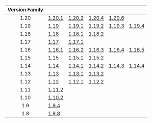 | Version Family | | | | | |
|:---:|---|---|---|---|---|
| 1.20 | [1.20.1](https://github.com/BaldGang/spigot-build/releases/download/20240619/spigot-1.20.1.jar) | [1.20.2](https://github.com/BaldGang/spigot-build/releases/download/20240619/spigot-1.20.2.jar) | [1.20.4](https://github.com/BaldGang/spigot-build/releases/download/20240619/spigot-1.20.4.jar) | [1.20.6](https://github.com/BaldGang/spigot-build/releases/download/20240619/spigot-1.20.6.jar) | |
| 1.19 | [1.19](https://github.com/BaldGang/spigot-build/releases/download/20240619/spigot-1.19.jar) | [1.19.1](https://github.com/BaldGang/spigot-build/releases/download/20240619/spigot-1.19.1.jar) | [1.19.2](https://github.com/BaldGang/spigot-build/releases/download/20240619/spigot-1.19.2.jar) | [1.19.3](https://github.com/BaldGang/spigot-build/releases/download/20240619/spigot-1.19.3.jar) | [1.19.4](https://github.com/BaldGang/spigot-build/releases/download/20240619/spigot-1.19.4.jar) |
| 1.18 | [1.18](https://github.com/BaldGang/spigot-build/releases/download/20240619/spigot-1.18.jar) | [1.18.1](https://github.com/BaldGang/spigot-build/releases/download/20240619/spigot-1.18.1.jar) | [1.18.2](https://github.com/BaldGang/spigot-build/releases/download/20240619/spigot-1.18.2.jar) | | |
| 1.17 | [1.17](https://github.com/BaldGang/spigot-build/releases/download/20240619/spigot-1.17.jar) | [1.17.1](https://github.com/BaldGang/spigot-build/releases/download/20240619/spigot-1.17.1.jar) | | | |
| 1.16 | [1.16.1](https://github.com/BaldGang/spigot-build/releases/download/20240619/spigot-1.16.1.jar) | [1.16.2](https://github.com/BaldGang/spigot-build/releases/download/20240619/spigot-1.16.2.jar) | [1.16.3](https://github.com/BaldGang/spigot-build/releases/download/20240619/spigot-1.16.3.jar) | [1.16.4](https://github.com/BaldGang/spigot-build/releases/download/20240619/spigot-1.16.4.jar) | [1.16.5](https://github.com/BaldGang/spigot-build/releases/download/20240619/spigot-1.16.5.jar) |
| 1.15 | [1.15](https://github.com/BaldGang/spigot-build/releases/download/20240619/spigot-1.15.jar) | [1.15.1](https://github.com/BaldGang/spigot-build/releases/download/20240619/spigot-1.15.1.jar) | [1.15.2](https://github.com/BaldGang/spigot-build/releases/download/20240619/spigot-1.15.2.jar) | | |
| 1.14 | [1.14](https://github.com/BaldGang/spigot-build/releases/download/20240619/spigot-1.14.jar) | [1.14.1](https://github.com/BaldGang/spigot-build/releases/download/20240619/spigot-1.14.1.jar) | [1.14.2](https://github.com/BaldGang/spigot-build/releases/download/20240619/spigot-1.14.2.jar) | [1.14.3](https://github.com/BaldGang/spigot-build/releases/download/20240619/spigot-1.14.3.jar) | [1.14.4](https://github.com/BaldGang/spigot-build/releases/download/20240619/spigot-1.14.4.jar) |
| 1.13 | [1.13](https://github.com/BaldGang/spigot-build/releases/download/20240619/spigot-1.13.jar) | [1.13.1](https://github.com/BaldGang/spigot-build/releases/download/20240619/spigot-1.13.1.jar) | [1.13.2](https://github.com/BaldGang/spigot-build/releases/download/20240619/spigot-1.13.2.jar) | | |
| 1.12 | [1.12](https://github.com/BaldGang/spigot-build/releases/download/20240619/spigot-1.12.jar) | [1.12.1](https://github.com/BaldGang/spigot-build/releases/download/20240619/spigot-1.12.1.jar) | [1.12.2](https://github.com/BaldGang/spigot-build/releases/download/20240619/spigot-1.12.2.jar) | | |
| 1.11 | [1.11.2](https://github.com/BaldGang/spigot-build/releases/download/20240619/spigot-1.11.2.jar) | | | | |
| 1.10 | [1.10.2](https://github.com/BaldGang/spigot-build/releases/download/20240619/spigot-1.10.2.jar) | | | | |
| 1.9 | [1.9.4](https://github.com/BaldGang/spigot-build/releases/download/20240619/spigot-1.9.4.jar) | | | | |
| 1.8 | [1.8.8](https://github.com/BaldGang/spigot-build/releases/download/20240619/spigot-1.8.8.jar) | | | | |

